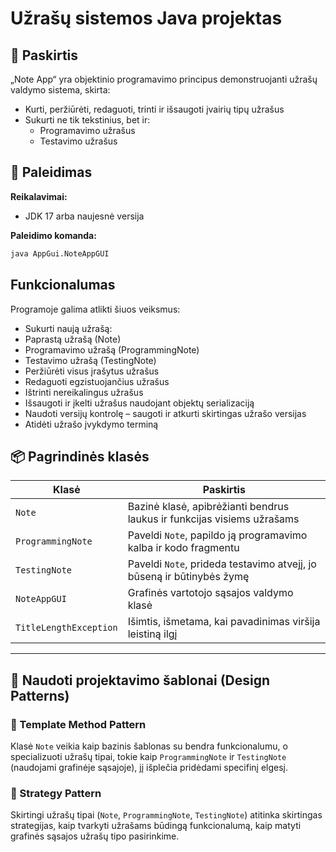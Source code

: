 # Užrašų sistemos Java projektas

## 📌 Paskirtis
„Note App“ yra objektinio programavimo principus demonstruojanti užrašų valdymo sistema, skirta:
- Kurti, peržiūrėti, redaguoti, trinti ir išsaugoti įvairių tipų užrašus
- Sukurti ne tik tekstinius, bet ir:
  - Programavimo užrašus
  - Testavimo užrašus

## 🚀 Paleidimas
**Reikalavimai:**
- JDK 17 arba naujesnė versija

**Paleidimo komanda:**
```bash
java AppGui.NoteAppGUI
```
## Funkcionalumas
Programoje galima atlikti šiuos veiksmus:
-	Sukurti naują užrašą:
-	Paprastą užrašą (Note)
-	Programavimo užrašą (ProgrammingNote)
-	Testavimo užrašą (TestingNote)
-	Peržiūrėti visus įrašytus užrašus
-	Redaguoti egzistuojančius užrašus
-	Ištrinti nereikalingus užrašus
-	Išsaugoti ir įkelti užrašus naudojant objektų serializaciją
-	Naudoti versijų kontrolę – saugoti ir atkurti skirtingas užrašo versijas
-	Atidėti užrašo įvykdymo terminą
  
## 📦 Pagrindinės klasės

| Klasė                | Paskirtis                                                                 |
|----------------------|---------------------------------------------------------------------------|
| `Note`               | Bazinė klasė, apibrėžianti bendrus laukus ir funkcijas visiems užrašams   |
| `ProgrammingNote`    | Paveldi `Note`, papildo ją programavimo kalba ir kodo fragmentu           |
| `TestingNote`        | Paveldi `Note`, prideda testavimo atvejį, jo būseną ir būtinybės žymę     |
| `NoteAppGUI`         | Grafinės vartotojo sąsajos valdymo klasė                                  |
| `TitleLengthException` | Išimtis, išmetama, kai pavadinimas viršija leistiną ilgį              |

---

## 🧩 Naudoti projektavimo šablonai (Design Patterns)

### 📄 Template Method Pattern

Klasė `Note` veikia kaip bazinis šablonas su bendra funkcionalumu, o specializuoti užrašų tipai, tokie kaip `ProgrammingNote` ir `TestingNote` (naudojami grafinėje sąsajoje), jį išplečia pridėdami specifinį elgesį.

### 🧠 Strategy Pattern

Skirtingi užrašų tipai (`Note`, `ProgrammingNote`, `TestingNote`) atitinka skirtingas strategijas, kaip tvarkyti užrašams būdingą funkcionalumą, kaip matyti grafinės sąsajos užrašų tipo pasirinkime.
